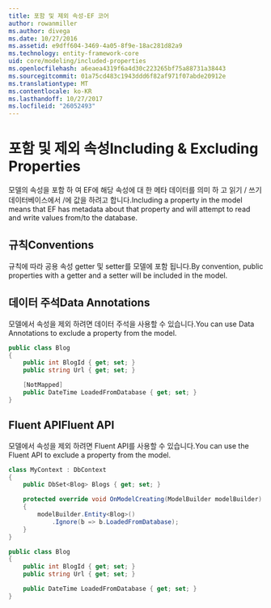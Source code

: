 ```yaml
---
title: 포함 및 제외 속성-EF 코어
author: rowanmiller
ms.author: divega
ms.date: 10/27/2016
ms.assetid: e9dff604-3469-4a05-8f9e-18ac281d82a9
ms.technology: entity-framework-core
uid: core/modeling/included-properties
ms.openlocfilehash: a6eaea4319f6a4d30c223265bf75a88731a38443
ms.sourcegitcommit: 01a75cd483c1943ddd6f82af971f07abde20912e
ms.translationtype: MT
ms.contentlocale: ko-KR
ms.lasthandoff: 10/27/2017
ms.locfileid: "26052493"
---
```

# <a name="including--excluding-properties"></a><span data-ttu-id="72262-102">포함 및 제외 속성</span><span class="sxs-lookup"><span data-stu-id="72262-102">Including & Excluding Properties</span></span>

<span data-ttu-id="72262-103">모델의 속성을 포함 하 여 EF에 해당 속성에 대 한 메타 데이터를 의미 하 고 읽기 / 쓰기 데이터베이스에서 /에 값을 하려고 합니다.</span><span class="sxs-lookup"><span data-stu-id="72262-103">Including a property in the model means that EF has metadata about that property and will attempt to read and write values from/to the database.</span></span>

## <a name="conventions"></a><span data-ttu-id="72262-104">규칙</span><span class="sxs-lookup"><span data-stu-id="72262-104">Conventions</span></span>

<span data-ttu-id="72262-105">규칙에 따라 공용 속성 getter 및 setter를 모델에 포함 됩니다.</span><span class="sxs-lookup"><span data-stu-id="72262-105">By convention, public properties with a getter and a setter will be included in the model.</span></span>

## <a name="data-annotations"></a><span data-ttu-id="72262-106">데이터 주석</span><span class="sxs-lookup"><span data-stu-id="72262-106">Data Annotations</span></span>

<span data-ttu-id="72262-107">모델에서 속성을 제외 하려면 데이터 주석을 사용할 수 있습니다.</span><span class="sxs-lookup"><span data-stu-id="72262-107">You can use Data Annotations to exclude a property from the model.</span></span>

<!-- [!code-csharp[Main](samples/core/Modeling/DataAnnotations/Samples/IgnoreProperty.cs?highlight=6)] -->
``` csharp
public class Blog
{
    public int BlogId { get; set; }
    public string Url { get; set; }

    [NotMapped]
    public DateTime LoadedFromDatabase { get; set; }
}
```

## <a name="fluent-api"></a><span data-ttu-id="72262-108">Fluent API</span><span class="sxs-lookup"><span data-stu-id="72262-108">Fluent API</span></span>

<span data-ttu-id="72262-109">모델에서 속성을 제외 하려면 Fluent API를 사용할 수 있습니다.</span><span class="sxs-lookup"><span data-stu-id="72262-109">You can use the Fluent API to exclude a property from the model.</span></span>

<!-- [!code-csharp[Main](samples/core/Modeling/FluentAPI/Samples/IgnoreProperty.cs?highlight=7,8)] -->
``` csharp
class MyContext : DbContext
{
    public DbSet<Blog> Blogs { get; set; }

    protected override void OnModelCreating(ModelBuilder modelBuilder)
    {
        modelBuilder.Entity<Blog>()
            .Ignore(b => b.LoadedFromDatabase);
    }
}

public class Blog
{
    public int BlogId { get; set; }
    public string Url { get; set; }

    public DateTime LoadedFromDatabase { get; set; }
}
```
